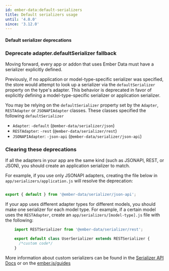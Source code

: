 ```yaml
---
id: ember-data:default-serializers
title: Default serializers usage
until: '4.0.0'
since: '3.12.0'
---
```

#### Default serializer deprecations

### Deprecate adapter.defaultSerializer fallback

Moving forward, every app or addon that uses Ember Data must have a serializer explicitly defined.

Previously, if no application or model-type-specific serializer was specified, the store would attempt to look up a serializer via the `defaultSerializer` property on the type's adapter. This behavior is deprecated in favor of explicitly defining a model-type-specific serializer or application serializer.

You may be relying on the `defaultSerializer` property set by the `Adapter`, `RESTAdapter` or `JSONAPIAdapter` classes.
These classes specified the following `defaultSerializer`

- `Adapter`: `-default` (`@ember-data/serializer/json`)
- `RESTAdapter`: `-rest` (`@ember-data/serializer/rest`)
- `JSONAPIAdapter`: `-json-api` (`@ember-data/serializer/json-api`)

### Clearing these deprecations

If all the adapters in your app are the same kind (such as JSONAPI, REST, or JSON), you should create an
application serializer to match.

For example, if you use only JSONAPI adapters, creating the file below in `app/serializers/application.js`
will resolve the deprecation:

```javascript {data-filename=app/serializers/application.js

export { default } from '@ember-data/serializer/json-api';
```

If your app uses different adapter types for different models, you should make one serializer for each model type. For example, if a certain model uses the `RESTAdapter`, create an `app/serializers/[model-type].js` file with the following:

```js
    import RESTSerializer from '@ember-data/serializer/rest';

    export default class UserSerializer extends RESTSerializer {
      /*custom code*/
    }
```

More information about custom serializers can be found in the [Serializer API Docs](https://api.emberjs.com/ember-data/release/modules/@ember-data%2Fserializer) or on the [ember.js/guides](https://guides.emberjs.com/release/models/customizing-serializers/#toc_customizing-serializers)
